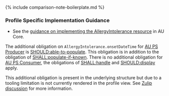 {% include comparison-note-boilerplate.md %}

### Profile Specific Implementation Guidance
- See the [guidance on implementing the AllergyIntolerance resource](https://build.fhir.org/ig/hl7au/au-fhir-core/StructureDefinition-au-core-allergyintolerance.html#profile-specific-implementation-guidance) in AU Core.

<div class="stu-note" markdown="1">

The additional obligation on `AllergyIntolerance.onsetDateTime` for [AU PS Producer](ActorDefinition-au-ps-actor-producer.html) is [SHOULD:able-to-populate](https://hl7.org/fhir/extensions/CodeSystem-obligation.html#obligation-SHOULD.58able-to-populate). This obligation is in addition to the obligation of [SHALL:populate-if-known](https://hl7.org/fhir/extensions/CodeSystem-obligation.html#obligation-SHOULD.58populate-if-known). There is no additional obligation for [AU PS Consumer](ActorDefinition-au-ps-actor-consumer.html), the obligations of [SHALL:handle](https://hl7.org/fhir/extensions/CodeSystem-obligation.html#obligation-SHALL.58handle) and [SHOULD:display](https://hl7.org/fhir/extensions/CodeSystem-obligation.html#obligation-SHOULD.58display) apply.

This additional obligation is present in the underlying structure but due to a tooling limitation is not currently rendered in the profile view. See [Zulip discussion](https://chat.fhir.org/#narrow/channel/179252-IG-creation/topic/Obligation.20Extension.20on.20ElementDefinition.2Etype.20not.20rendering) for more information.

</div><!-- stu-note -->